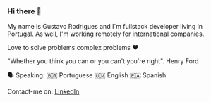 ### Hi there 👋

My name is Gustavo Rodrigues and I´m fullstack developer living in Portugal. As well, I'm working remotely for international companies.

Love to solve problems complex problems ❤️

"Whether you think you can or you can't you're right". Henry Ford

🗣️ Speaking:
🇧🇷 Portuguese
🇺🇲 English
🇪🇦 Spanish

Contact-me on:
[LinkedIn](https://www.linkedin.com/in/gustavorodrigues-dev/)

<!--
Here are some ideas to get you started:

- 🔭 I’m currently working on ...
- 🌱 I’m currently learning ...
- 👯 I’m looking to collaborate on ...
- 🤔 I’m looking for help with ...
- 💬 Ask me about ...
- 📫 How to reach me: ...
- 😄 Pronouns: ...
- ⚡ Fun fact: ...
-->
